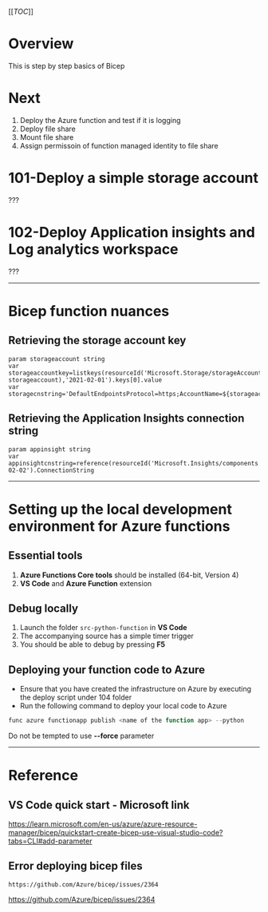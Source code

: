 [[_TOC_]]
# Overview
This is step by step basics of Bicep

# Next
1. Deploy the Azure function and test if it is logging
1. Deploy file share
1. Mount file share
1. Assign permissoin of function managed identity to file share 


# 101-Deploy a simple storage account
???

# 102-Deploy Application insights and Log analytics workspace
???

---

# Bicep function nuances

## Retrieving the storage account key
```
param storageaccount string
var storageaccountkey=listkeys(resourceId('Microsoft.Storage/storageAccounts/', storageaccount),'2021-02-01').keys[0].value
var storagecnstring='DefaultEndpointsProtocol=https;AccountName=${storageaccount};EndpointSuffix=${environment().suffixes.storage};AccountKey=${storageaccountkey}'

```

## Retrieving the Application Insights connection string

```
param appinsight string
var appinsightcnstring=reference(resourceId('Microsoft.Insights/components',appinsight),'2020-02-02').ConnectionString
```



---


# Setting up the local development environment for Azure functions

## Essential tools
1. **Azure Functions Core tools** should be installed (64-bit, Version 4)
1.  **VS Code** and **Azure Function** extension

## Debug locally
1. Launch the folder `src-python-function` in **VS Code**  
1. The accompanying source has a simple timer trigger
1. You should be able to debug by pressing **F5**


## Deploying your function code to Azure

- Ensure that you have created the infrastructure on Azure by executing the deploy script under 104 folder 
- Run the following command to deploy your local code to Azure

```powershell
func azure functionapp publish <name of the function app> --python
```
Do not be tempted to use **--force** parameter

----

# Reference

## VS Code quick start - Microsoft link
https://learn.microsoft.com/en-us/azure/azure-resource-manager/bicep/quickstart-create-bicep-use-visual-studio-code?tabs=CLI#add-parameter

## Error deploying bicep files
```
https://github.com/Azure/bicep/issues/2364
```
https://github.com/Azure/bicep/issues/2364
